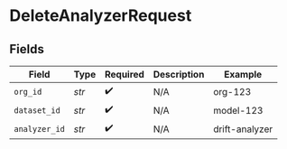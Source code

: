 # DeleteAnalyzerRequest


## Fields

| Field              | Type               | Required           | Description        | Example            |
| ------------------ | ------------------ | ------------------ | ------------------ | ------------------ |
| `org_id`           | *str*              | :heavy_check_mark: | N/A                | org-123            |
| `dataset_id`       | *str*              | :heavy_check_mark: | N/A                | model-123          |
| `analyzer_id`      | *str*              | :heavy_check_mark: | N/A                | drift-analyzer     |